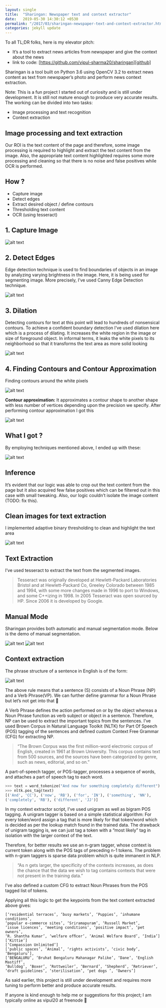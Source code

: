 ```yaml
---
layout: single
title:  "Sharingan: Newspaper text and context extractor"
date:   2019-05-30 14:30:12 +0530
permalink: "/2017/03/sharingan-newspaper-text-and-context-extractor.html"
categories: jekyll update
---
```


To all TL;DR folks, here is my elevator pitch:
* It’s a tool to extract news articles from newspaper and give the context about the news
* link to code: [https://github.com/vipul-sharma20/sharingan][github]

Sharingan is a tool built on Python 3.6 using OpenCV 3.2 to extract news content as text from newspaper’s photo and perform news context extraction.

Note: This is a fun project I started out of curiosity and is still under development. It is still not mature enough to produce very accurate results.
The working can be divided into two tasks:
* Image processing and text recognition
* Context extraction

## Image processing and text extraction

Our ROI is the text content of the page and therefore, some image processing is required to highlight and extract the text content from the image. Also, the appropriate text content highlighted requires some more processing and cleaning so that there is no noise and false positives while OCR is performed.

## How ?
* Capture image
* Detect edges
* Extract desired object / define contours
* Thresholding text content
* OCR (using tesseract)

## 1. Capture Image

![alt text][raw]

## 2. Detect Edges

Edge detection technique is used to find boundaries of objects in an image by analyzing varying brightness in the image. Here, it is being used for segmenting image. More precisely, I’ve used Canny Edge Detection technique.

![alt text][edge]

## 3. Dilation

Detecting contours for text at this point will lead to hundreds of nonsensical contours. To achieve a confident boundary detection I’ve used dilation here which is a process of dilating. It increases the white region in the image or size of foreground object. In informal terms, it leaks the white pixels to its neighborhood so that it transforms the text area as more solid looking

![alt text][dilated]

## 4. Finding Contours and Contour Approximation

Finding contours around the white pixels

![alt text][contours]

**Contour approximation:** It approximates a contour shape to another shape with less number of vertices depending upon the precision we specify. After performing contour approximation I got this

![alt text][approximation]

## What I got ?

By employing techniques mentioned above, I ended up with these:

![alt text][extracted]

## Inference

It’s evident that our logic was able to crop out the text content from the page but it also acquired few false positives which can be filtered out in this case with small tweaking. Also, our logic couldn’t isolate the image content (TODO: fix this).

## Clean images for text extraction

I implemented adaptive binary thresholding to clean and highlight the text area

![alt text][thresholded]

## Text Extraction

I’ve used tesseract to extract the text from the segmented images.
> Tesseract was originally developed at Hewlett-Packard Laboratories Bristol and at Hewlett-Packard Co, Greeley Colorado between 1985 and 1994, with some more changes made in 1996 to port to Windows, and some C++izing in 1998.
> In 2005 Tesseract was open sourced by HP. Since 2006 it is developed by Google.

## Manual Mode

Sharingan provides both automatic and manual segmentation mode. Below is the demo of manual segmentation.

![alt text][manual_mode]
![alt text][manual_mode1]

## Context extraction

The phrase structure of a sentence in English is of the form:

![alt text][phrase]

The above rule means that a sentence (S) consists of a Noun Phrase (NP) and a Verb Phrase(VP). We can further define grammar for a Noun Phrase but let’s not get into that 🙂

A Verb Phrase defines the action performed on or by the object whereas a Noun Phrase function as verb subject or object in a sentence. Therefore, NP can be used to extract the important topics from the sentences.
I’ve used Brown Corpus in Natural Language Toolkit (NLTK) for Part Of Speech (POS) tagging of the sentences and defined custom Context Free Grammar (CFG) for extracting NP.

> “The Brown Corpus was the first million-word electronic corpus of English, created in 1961 at Brown University. This corpus contains text from 500 sources, and the sources have been categorized by genre, such as news, editorial, and so on.”

A part-of-speech tagger, or POS-tagger, processes a sequence of words, and attaches a part of speech tag to each word.

```python
>>> text = word_tokenize("And now for something completely different")
>>> nltk.pos_tag(text)
[('And', 'CC'), ('now', 'RB'), ('for', 'IN'), ('something', 'NN'),
('completely', 'RB'), ('different', 'JJ')]
```

In my context extractor script, I’ve used unigram as well as bigram POS tagging. A unigram tagger is based on a simple statistical algorithm: For every token/word assign a tag that is more likely for that token/word which is decided as per the lookup match found in the trained data. The drawback of unigram tagging is, we can just tag a token with a “most likely” tag in isolation with the larger context of the text.

Therefore, for better results we use an n-gram tagger, whose context is current token along with the POS tags of preceding n-1 tokens. The problem with n-gram taggers is sparse data problem which is quite immanent in NLP.

> “As n gets larger, the specificity of the contexts increases, as does the chance that the data we wish to tag contains contexts that were not present in the training data.”

I’ve also defined a custom CFG to extract Noun Phrases from the POS tagged list of tokens.

Applying all this logic to get the keypoints from the text content extracted above gives:

```
[‘residential terraces’, ‘busy markets’, ‘Puppies’, ‘inhumane conditions’,
‘popular e-commerce sites’, ‘Sriramapuram’, ‘Russell Market’,
‘issue licences’, ‘meeting conditions’, ‘positive impact’, ‘pet owners’,
‘R. Shantha Kumar’, ‘welfare ofﬁcer’, ‘Animal Welfare Board’, ‘India’]
[‘Kittie’]
[‘Compassion Unlimited’]
[‘public spaces’, ‘Animal’, ‘rights activists’, ‘civic body’, ‘Bengaluru’],
[‘BENGALURU’, ‘Bruhat Bengaluru Mahanagar Palike’, ‘Dane’, ‘English Mastiff’,
‘Bulldog’, ‘Boxer’, ‘Rottweiler’, ‘Bernard’, ‘Shepherd’, ‘Retriever’,
‘draft guidelines’, ‘sterilisation’, ‘pet dogs ’, ‘Owners’]
```

As said earlier, this project is still under development and requires more tuning to perform better and produce accurate results.

If anyone is kind enough to help me or suggestions for this project; I am typically online as vipul20 at freenode 🙂

[raw]: /assets/images/raw.jpeg "No Image"
[edge]: /assets/images/edge.jpeg "No Image"
[dilated]: /assets/images/dilated.jpeg "No Image"
[contours]: /assets/images/contours.jpeg "No Image"
[approximation]: /assets/images/approximation.jpeg "No Image"
[extracted]: /assets/images/extracted.png "No Image"
[phrase]: /assets/images/phrase.png "No Image"
[thresholded]: /assets/images/thresholded.png "No Image"
[github]: https://github.com/vipul-sharma20/sharingan
[manual_mode]: /assets/images/manual_mode.gif "No Image"
[manual_mode1]: /assets/images/manual_mode1.gif "No Image"

